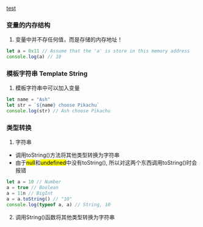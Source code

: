 [test](https://www.bilibili.com/video/BV1mG411h7aD/?p=7&spm_id_from=pageDriver&vd_source=7443d4164dea936d7e45ca6351bb32b8)

### 变量的内存结构
1. 变量中并不存任何值，而是存储的内存地址！

```js
let a = 0x11 // Assume that the 'a' is store in this memory address
console.log(a) // 10
```

### 模板字符串 Template String
1. 模板字符串中可以加入变量

```js
let name = "Ash"
let str = `${name} choose Pikachu`
console.log(str) // Ash choose Pikachu
```
### 类型转换
 1. 字符串
 - 调用toString()方法将其他类型转换为字符串
 - 由于<mark>null</mark>和<mark>undefined</mark>中没有toString(), 所以对这两个东西调用toString()时会报错
```js
let a = 10 // Number
a = true // Boolean
a = 11n // BigInt
a = a.toString() // "10"
console.log(typeof a, a) // String, 10
```

2. 调用String()函数将其他类型转换为字符串
